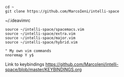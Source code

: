 ```
cd ~
git clone https://github.com/MarcoIeni/intelli-space
```

~/.ideavimrc

```
source ~/intelli-space/spacemacs.vim
source ~/intelli-space/extra.vim
source ~/intelli-space/major.vim
source ~/intelli-space/hybrid.vim

" My own vim commands
nnoremap Y y$
```

Link to keybindings
https://github.com/MarcoIeni/intelli-space/blob/master/KEYBINDINGS.org
